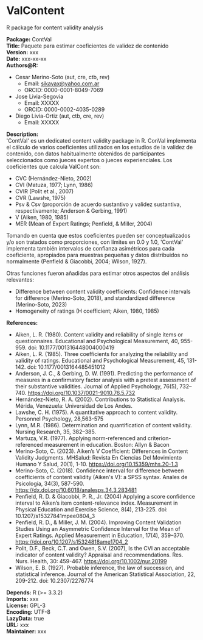# ValContent
R package for content validity analysis

**Package:** ContVal  
**Title:** Paquete para estimar coeficientes de validez de contenido  
**Version:** xxx  
**Date:** xxx-xx-xx  
**Authors@R:**  
- Cesar Merino-Soto (aut, cre, ctb, rev)  
  - Email: sikayax@yahoo.com.ar  
  - ORCID: 0000-0001-8049-7069  
- Jose Livia-Segovia  
  - Email: XXXXX  
  - ORCID: 0000-0002-4035-0289  
- Diego Livia-Ortiz (aut, ctb, cre, rev)  
  - Email: XXXXX  

**Description:**  
'ContVal' es un dedicated content validity package in R. ConVal implementa el cálculo de varios coeficientes utilizados en los estudios de la validez de contenido, con datos habitualmente obtenidos de participantes seleccionados como jueces expertos o jueces experienciales. Los coeficientes que calcula ValCont son: 

- CVC (Hernández-Nieto, 2002) 
- CVI (Matuza, 1977; Lynn, 1986) 
- CVIR (Polit et al., 2007) 
- CVR (Lawshe, 1975) 
- Psv & Csv (proporción de acuerdo sustantivo y validez sustantiva, respectivamente; Anderson & Gerbing, 1991) 
- V (Aiken, 1980, 1985) 
- MER (Mean of Expert Ratings; Penfield, & Miller, 2004)

Tomando en cuenta que estos coeficientes pueden ser conceptualizados y/o son tratados como proporciones, con límites en 0.0 y 1.0, 'ContVal' implementa también intervalos de confianza asimétricos para cada coeficiente, apropiados para muestras pequeñas y datos distribuidos no normalmente (Penfield & Giacobbi, 2004; Wilson, 1927).

Otras funciones fueron añadidas para estimar otros aspectos del análisis relevantes:
- Difference between content validity coefficients: Confidence intervals for difference (Merino-Soto, 2018), and standardized difference (Merino-Soto, 2023)
- Homogeneity of ratings (H coefficient; Aiken, 1980, 1985)

**References:**

- Aiken, L. R. (1980). Content validity and reliability of single items or questionnaires. Educational and Psychological Measurement, 40, 955-959. doi: 10.1177/001316448004000419
- Aiken, L. R. (1985). Three coefficients for analyzing the reliability and validity of ratings. Educational and Psychological Measurement, 45, 131-142. doi: 10.1177/0013164485451012
- Anderson, J. C., & Gerbing, D. W. (1991). Predicting the performance of measures in a confirmatory factor analysis with a pretest assessment of their substantive validities. Journal of Applied Psychology, 76(5), 732–740. https://doi.org/10.1037/0021-9010.76.5.732
- Hernández-Nieto, R. A. (2002). Contributions to Statistical Analysis. Mérida, Venezuela: Universidad de Los Andes.
- Lawshe, C. H. (1975). A quantitative approach to content validity. Personnel Psychology, 28,563-575
- Lynn, M.R. (1986). Determination and quantification of content validity. Nursing Research, 35, 382–385.
- Martuza, V.R. (1977). Applying norm-referenced and criterion-referenced measurement in education. Boston: Allyn & Bacon
- Merino-Soto, C. (2023). Aiken’s V Coefficient: Differences in Content Validity Judgments. MHSalud: Revista En Ciencias Del Movimiento Humano Y Salud, 20(1), 1-10. https://doi.org/10.15359/mhs.20-1.3
- Merino-Soto, C. (2018). Confidence interval for difference between coefficients of content validity (Aiken's V): a SPSS syntax. Anales de Psicología, 34(3), 587-590. https://dx.doi.org/10.6018/analesps.34.3.283481
- Penfield, R. D. & Giacobbi, P. R., Jr. (2004) Applying a score confidence interval to Aiken’s item content-relevance index. Measurement in Physical Education and Exercise Science, 8(4), 213-225. doi: 10.1207/s15327841mpee0804_3
- Penfield, R. D., & Miller, J. M. (2004). Improving Content Validation Studies Using an Asymmetric Confidence Interval for the Mean of Expert Ratings. Applied Measurement in Education, 17(4), 359–370. https://doi.org/10.1207/s15324818ame1704_2
- Polit, D.F., Beck, C.T. and Owen, S.V. (2007), Is the CVI an acceptable indicator of content validity? Appraisal and recommendations. Res. Nurs. Health, 30: 459-467. https://doi.org/10.1002/nur.20199
- Wilson, E. B. (1927). Probable inference, the law of succession, and statistical inference. Journal of the American Statistical Association, 22, 209-212. doi: 10.2307/2276774

**Depends:** R (>= 3.3.2)  
**Imports:** xxx  
**License:** GPL-3  
**Encoding:** UTF-8  
**LazyData:** true  
**URL:** xxx  
**Maintainer:** xxx